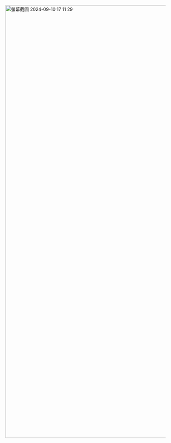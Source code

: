 <img width="1355" alt="螢幕截圖 2024-09-10 17 11 29" src="https://github.com/user-attachments/assets/c9618bf7-9682-4491-8cf7-5c249652b414">
